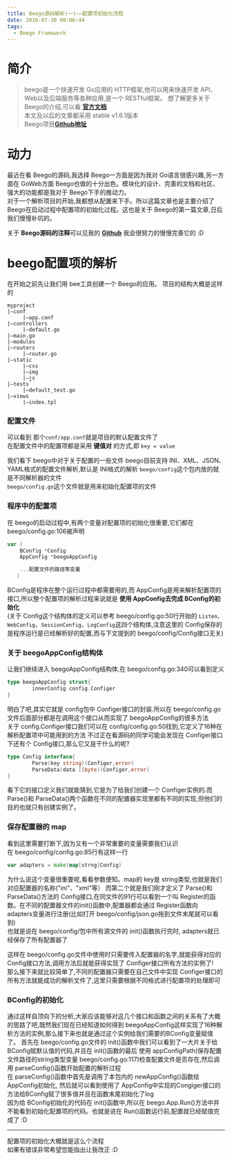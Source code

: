 ```yaml
---
title: Beego源码解析(一)——配置项初始化流程
date: 2016-07-30 00:06:44
tags:
  - Beego Framework
---
```


# 简介
>beego是一个快速开发 Go应用的 HTTP框架,他可以用来快速开发 API、Web以及后端服务等各种应用,是一个 RESTful框架。
  想了解更多关于 Beego的介绍,可以看 [**官方文档**](http://www.beego.me/docs/intro)  
  本文及以后的文章都采用 stable v1.6.1版本  
  Beego项目[**Github地址**](https://github.com/astaxie/beego)

# 动力
最近在看 Beego的源码,我选择 Beego一方面是因为我对 Go语言很感兴趣,另一方面在 GoWeb方面 Beego也做的十分出色。模块化的设计、完善的文档和社区、强大的功能都是我对于 Beego下手的推动力。  
对于一个解析项目的开始,我都想从配置来下手。所以这篇文章也是主要介绍了 Beego在启动过程中配置项的初始化过程。这也是关于 Beego的第一篇文章,日后我们慢慢补坑的。

<!--more-->

关于 **Beego源码的注释**可以见我的 **[Github](https://github.com/riccoqu/Beego-Comments)** 我会很努力的慢慢完善它的 :D

# beego配置项的解析
在开始之前先让我们用 bee工具创建一个 Beego的应用。  项目的结构大概是这样的
```
myproject
|—conf
	 |—app.conf
|—controllers
	 |—default.go
|—main.go
|—modules
|—routers
	 |—router.go
|—static
	 |—css
	 |—img
	 |—js
|—tests
	 |—default_test.go
|—views
	 |—index.tpl
```
### 配置文件
可以看到 那个`conf/app.conf`就是项目的默认配置文件了  
在配置文件中的配置项都是采用 **键值对** 的方式,即 `key = value`

我们看下 beego中对于关于配置的一些文件
beego目前支持 INI、XML、JSON、YAML格式的配置文件解析,默认是 INI格式的解析
`beego/config`这个包内放的就是不同解析器的文件  
`beego/config.go`这个文件就是用来初始化配置项的文件

### 程序中的配置项
在 beego的启动过程中,有两个变量对配置项的初始化很重要,它们都在 beego/config.go:106被声明
```Go
var	(
	BConfig *Config
	AppConfig *beegoAppConfig

	...配置文件的路径等变量
   )
```
BConfig是程序在整个运行过程中都需要用的,而 AppConfig是用来解析配置项的接口,所以整个配置项的解析过程来说就是 **使用 AppConfig去完成 BConfig的初始化**  
(关于 Config这个结构体的定义可以参考 beego/config.go:50行开始的 `Listen`、`WebConfig`、`SessionConfig`、`LogConfig`这四个结构体,注意这里的 Config保存的是程序运行是已经解析好的配置,而与下文提到的 beego/config/Config接口无关)  
### 关于 beegoAppConfig结构体
让我们继续进入 beegoAppConfig结构体,在 beego/config.go:340可以看到定义
```Go
type beegoAppConfig struct{
		innerConfig config.Configer
}
```
明白了吧,其实它就是 config包中 Configer接口的封装.所以在 beego/config.go文件后面部分都是在调用这个接口从而实现了 beegoAppConfig的很多方法  
关于 config.Configer接口我们可以在 config/config.go:50找到,它定义了16种在解析配置项中可能用到的方法
不过正在看源码的同学可能会发现在 Configer接口下还有个 Config接口,那么它又是干什么的呢?
```Go
type Config interface{
		Parse(key string)(Configer,error)
		ParseData(data []byte)(Configer,error)
}
```
看下它的接口定义我们就能猜到,它是为了给我们创建一个 Configer实例的.而 Parse()和 ParseData()两个函数在不同的配置器实现里都有不同的实现,但他们的目的也就只有创建实例了。  

### 保存配置器的 map
看到这里需要打断下,因为又有一个非常重要的变量需要我们认识  
在 beego/config/config.go:85行有这样一行
```Go
var adapters = make(map[strng]Config)
```
为什么说这个变量很重要呢,看看参数便知。map的 key是 string类型,也就是我们对应配置器的名称("ini"、"xml"等）
而第二个就是我们刚才定义了 Parse()和ParseData()方法的 Config接口,在同文件的91行可以看到一个叫 Register的函数。在不同的配置器文件的init()函数中,配置器都会通过 Register函数向 adapters变量进行注册(比如打开 beego/config/json.go拖到文件末尾就可以看到)  
也就是说在 beego/config/包中所有源文件的 init()函数执行完时, adapters就已经保存了所有配置器了

这样在 beego/config.go文件中使用时只需要传入配置器的名字,就能获得对应的 Config接口方法,调用方法后就能获得实现了 Configer接口所有方法的实例了!  
那么接下来就比较简单了,不同的配置器只需要在自己文件中实现 Configer接口的所有方法就能成功的解析文件了,这里只需要根据不同格式进行配置项的处理即可  

### BConfig的初始化
通过这样自顶向下的分析,大家应该能够对这几个接口和函数之间的关系有了大概的思路了吧,既然我们现在已经知道如何得到 beegoAppConfig这样实现了16种解析方法的实例,那么接下来也就是通过这个实例给我们需要的BConfig变量赋值了。
首先在 beego/config.go文件的 init()函数中我们可以看到了一大片关于给 BConfig赋默认值的代码,并且在 init()函数的最后 使用 appConfigPath(保存配置文件路径的string类型变量 beego/config.go:117)检查配置文件是否存在,然后调用 parseConfig()函数开始配置的解析过程  
在 parseConfig()函数中首先是调用了本包内的 newAppConfig()函数给 AppConfig初始化, 然后就可以看到使用了 AppConfig中实现的Congiger接口的方法给BConfig赋了很多值并且在函数末尾初始化了log  
因为给 BConfig初始化的代码在 init()函数中,所以在 beego.App.Run()方法中并不能看到初始化配置项的代码。也就是说在 Run()函数运行前,配置就已经赋值完成了 :D

___
配置项的初始化大概就是这么个流程  
如果有错误非常希望您能指出让我改正 :D
